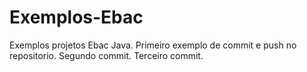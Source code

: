 # Exemplos-Ebac
Exemplos projetos Ebac Java.
Primeiro exemplo de commit e push no repositorio.
Segundo commit.
Terceiro commit.